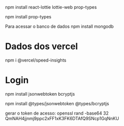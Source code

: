 npm install react-lottie lottie-web prop-types

npm install prop-types


Para acessar o banco de dados
npm install mongodb


# Dados dos vercel

npm i @vercel/speed-insights


# Login

npm install jsonwebtoken bcryptjs

npm install @types/jsonwebtoken @types/bcryptjs

gerar o token de acesso: openssl rand -base64 32
QmNAH4jjnmj9ppc2xFF1xK3FK6DTAfQ9SNcp1GqNnKU

